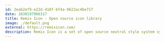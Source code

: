 ```yaml
---
id: 2eab2ef9-e22d-418f-bf4a-9622ac4be717
date: 1630197966317
title: Remix Icon - Open source icon library
image: ./default.png
external: https://remixicon.com/
description: Remix Icon is a set of open source neutral style system symbols elaborately crafted for designers and developers. All of the icons are free to use for both personal and commercial.
---
```

